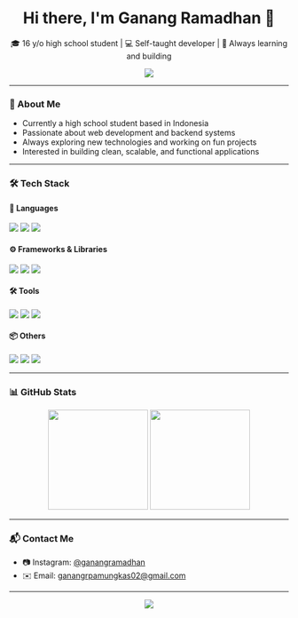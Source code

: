 <h1 align="center">Hi there, I'm Ganang Ramadhan 👋</h1>

<p align="center">
  🎓 16 y/o high school student | 💻 Self-taught developer | 🚀 Always learning and building
</p>

<p align="center">
  <img src="https://readme-typing-svg.herokuapp.com?font=Fira+Code&size=22&pause=1000&center=true&width=435&lines=Typescript+Enthusiast;Node.js+Backend+Developer;C%2B%2B+Programmer;High+School+Student;Always+Learning" />
</p>

---

### 🧠 About Me
- Currently a high school student based in Indonesia
- Passionate about web development and backend systems
- Always exploring new technologies and working on fun projects
- Interested in building clean, scalable, and functional applications

---

### 🛠️ Tech Stack

#### 📌 Languages
<p>
  <img src="https://img.shields.io/badge/TypeScript-3178C6?style=for-the-badge&logo=typescript&logoColor=white"/>
  <img src="https://img.shields.io/badge/JavaScript-F7DF1E?style=for-the-badge&logo=javascript&logoColor=black"/>
  <img src="https://img.shields.io/badge/C%2B%2B-00599C?style=for-the-badge&logo=c%2B%2B&logoColor=white"/>
</p>

#### ⚙️ Frameworks & Libraries
<p>
  <img src="https://img.shields.io/badge/Next.js-000000?style=for-the-badge&logo=nextdotjs&logoColor=white"/>
  <img src="https://img.shields.io/badge/Node.js-339933?style=for-the-badge&logo=node.js&logoColor=white"/>
  <img src="https://img.shields.io/badge/Express.js-000000?style=for-the-badge&logo=express&logoColor=white"/>
</p>

#### 🛠️ Tools
<p>
  <img src="https://img.shields.io/badge/Git-F05032?style=for-the-badge&logo=git&logoColor=white"/>
  <img src="https://img.shields.io/badge/VS%20Code-007ACC?style=for-the-badge&logo=visual-studio-code&logoColor=white"/>
  <img src="https://img.shields.io/badge/Linux-FCC624?style=for-the-badge&logo=linux&logoColor=black"/>
</p>

#### 📦 Others
<p>
  <img src="https://img.shields.io/badge/REST%20API-000000?style=for-the-badge&logo=postman&logoColor=FF6C37"/>
  <img src="https://img.shields.io/badge/GitHub%20Actions-2088FF?style=for-the-badge&logo=github-actions&logoColor=white"/>
  <img src="https://img.shields.io/badge/EJS-8C8C8C?style=for-the-badge"/>
</p>

---

### 📊 GitHub Stats

<p align="center">
  <img src="https://github-readme-stats.vercel.app/api?username=Ganang%20ramadhan&show_icons=true&theme=tokyonight" height="180"/>
  <img src="https://github-readme-stats.vercel.app/api/top-langs/?username=Ganang%20ramadhan&layout=compact&theme=tokyonight" height="180"/>
</p>

---

### 📬 Contact Me
- 📷 Instagram: [@ganangramadhan](https://instagram.com/ganangramadhan)
- ✉️ Email: ganangrpamungkas02@gmail.com

---

<p align="center">
  <img src="https://capsule-render.vercel.app/api?type=waving&color=0:1E1E2F,100:1E1E2F&height=80&section=footer"/>
</p>
